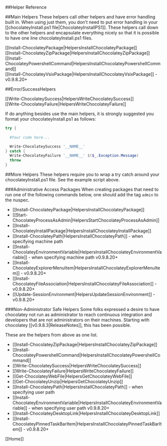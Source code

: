 ##Helper Reference
  
##Main Helpers
These helpers call other helpers and have error handling built in. When using just them, you don't need to put error handling in your [[chocolateyInstall.ps1 file|ChocolateyInstallPS1]]. These helpers call down to the other helpers and encapsulate everything nicely so that it is possible to have one line chocolateyInstall.ps1 files.  

[[Install-ChocolateyPackage|HelpersInstallChocolateyPackage]]  
[[Install-ChocolateyZipPackage|HelpersInstallChocolateyZipPackage]]  
[[Install-ChocolateyPowershellCommand|HelpersInstallChocolateyPowershellCommand]]  
[[Install-ChocolateyVsixPackage|HelpersInstallChocolateyVsixPackage]] - v0.9.8.20+
  
##Error/SuccessHelpers
  
[[Write-ChocolateySuccess|HelpersWriteChocolateySuccess]]  
[[Write-ChocolateyFailure|HelpersWriteChocolateyFailure]]  
  
If do anything besides use the main helpers, it is strongly suggested you format your chocolateyInstall.ps1 as follows:  
  
```powershell
try {
  
  #Your code here...

  Write-ChocolateySuccess '__NAME__'
} catch {
  Write-ChocolateyFailure '__NAME__' $($_.Exception.Message)
  throw 
}
```  
  
##More Helpers
These helpers require you to wrap a try catch around your chocolateyInstall.ps1 file. See the example script above.  

###Administrative Access Packages
When creating packages that need to run one of the following commands below, one should add the tag `admin` to the nuspec.  

* [[Install-ChocolateyPackage|HelpersInstallChocolateyPackage]]  
* [[Start-ChocolateyProcessAsAdmin|HelpersStartChocolateyProcessAsAdmin]]   
* [[Install-ChocolateyInstallPackage|HelpersInstallChocolateyInstallPackage]]  
* [[Install-ChocolateyPath|HelpersInstallChocolateyPath]] - when specifying machine path  
* [[Install-ChocolateyEnvironmentVariable|HelpersInstallChocolateyEnvironmentVariable]] - when specifying machine path v0.9.8.20+
* [[Install-ChocolateyExplorerMenuItem|HelpersInstallChocolateyExplorerMenuItem]] - v0.9.8.20+
* [[Install-ChocolateyFileAssociation|HelpersInstallChocolateyFileAssociation]] - v0.9.8.20+
* [[Update-SessionEnvironment|HelpersUpdateSessionEnvironment]] - v0.9.8.20+

###Non-Administrator Safe Helpers
Some folks expressed a desire to have chocolatey not run as administrator to reach continuous integration and developers that are not administrators on their machines. Starting with chocolatey [[v0.9.8.3|ReleaseNotes]], this has been possible.  

These are the helpers from above as one list.    

* [[Install-ChocolateyZipPackage|HelpersInstallChocolateyZipPackage]]  
* [[Install-ChocolateyPowershellCommand|HelpersInstallChocolateyPowershellCommand]]  
* [[Write-ChocolateySuccess|HelpersWriteChocolateySuccess]]  
* [[Write-ChocolateyFailure|HelpersWriteChocolateyFailure]]  
* [[Get-ChocolateyWebFile|HelpersGetChocolateyWebFile]]  
* [[Get-ChocolateyUnzip|HelpersGetChocolateyUnzip]]  
* [[Install-ChocolateyPath|HelpersInstallChocolateyPath]] - when specifying user path
* [[Install-ChocolateyEnvironmentVariable|HelpersInstallChocolateyEnvironmentVariable]] - when specifying user path v0.9.8.20+
* [[Install-ChocolateyDesktopLink|HelpersInstallChocolateyDesktopLink]]  
* [[Install-ChocolateyPinnedTaskBarItem|HelpersInstallChocolateyPinnedTaskBarItem]] - v0.9.8.20+
  
[[Home]]